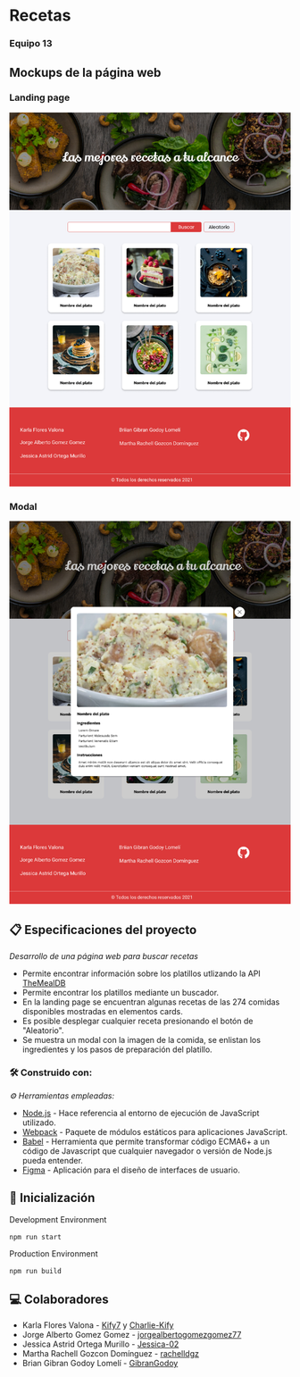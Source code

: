 # Recetas
### Equipo 13

## Mockups de la página web
### Landing page
![App Preview](./preview/vistaPrincipal.jpg?raw=true)
<!-- ![vistaPrincipal](https://user-images.githubusercontent.com/62523509/128751982-a00a450f-8925-4b39-8702-2af52ae93315.jpg) -->

### Modal
![App Preview](./preview/vistaModal.jpg?raw=true)

## 📋 Especificaciones del proyecto

_Desarrollo de una página web para buscar recetas_

* Permite encontrar información sobre los platillos utlizando la API [TheMealDB](https://www.themealdb.com/)
* Permite encontrar los platillos mediante un buscador.
* En la landing page se encuentran algunas recetas de las 274 comidas disponibles mostradas en elementos cards.
* Es posible desplegar cualquier receta presionando el botón de "Aleatorio".
* Se muestra un modal con la imagen de la comida, se enlistan los ingredientes y los pasos de preparación del platillo.

### 🛠️ Construido con:

_⚙️ Herramientas empleadas:_

* [Node.js](https://nodejs.dev/) - Hace referencia al entorno de ejecución de JavaScript utilizado.
* [Webpack](https://webpack.js.org/) - Paquete de módulos estáticos para aplicaciones JavaScript.
* [Babel](https://babeljs.io/) - Herramienta que permite transformar código ECMA6+ a un código de Javascript que cualquier navegador o versión de Node.js pueda entender.
* [Figma](https://www.figma.com/) - Aplicación para el diseño de interfaces de usuario.

## 🚀 Inicialización

Development Environment

```
npm run start
```

Production Environment

```
npm run build
```

## 💻 Colaboradores

* Karla Flores Valona - [Kify7](https://github.com/Kify7) y [Charlie-Kify](https://github.com/Charlie-Kify)
* Jorge Alberto Gomez Gomez - [jorgealbertogomezgomez77](https://github.com/jorgealbertogomezgomez77)
* Jessica Astrid Ortega Murillo - [Jessica-02](https://github.com/Jessica-02)
* Martha Rachell Gozcon Domínguez - [rachelldgz](https://github.com/rachelldgz)
* Brian Gibran Godoy Lomelí - [GibranGodoy](https://github.com/GibranGodoy)